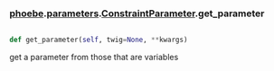 ### [phoebe](phoebe.md).[parameters](phoebe.parameters.md).[ConstraintParameter](phoebe.parameters.ConstraintParameter.md).get_parameter

```py

def get_parameter(self, twig=None, **kwargs)

```



get a parameter from those that are variables

